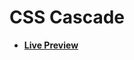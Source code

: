 # CSS Cascade

- [**Live Preview**](https://tahmid-sarker.github.io/Web-Mastery/CSS/CSS%20Cascade/index.html)